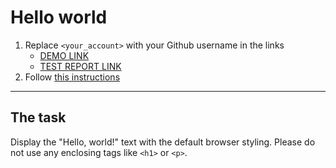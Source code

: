 # Hello world
1. Replace `<your_account>` with your Github username in the links
    - [DEMO LINK](https://svyat-krit.github.io/layout_hello-world/) <br>
    - [TEST REPORT LINK](https://svyat-krit.github.io/layout_hello-world/report/html_report/)
2. Follow [this instructions](https://mate-academy.github.io/layout_task-guideline/)
___

## The task 
Display the "Hello, world!" text with the default browser styling. Please do not 
use any enclosing tags like `<h1>` or `<p>`.
